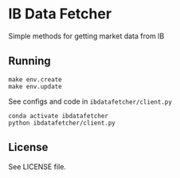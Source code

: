 # IB Data Fetcher
Simple methods for getting market data from IB

## Running
```
make env.create
make env.update
```

See configs and code in `ibdatafetcher/client.py`

```
conda activate ibdatafetcher
python ibdatafetcher/client.py
```

<!--
## Using with QuantDataLake
[QuantDataLake](https://github.com/westonplatter/QuantDataLake) is a helpful tool for creating & maintaining data lakes with quant data. The goal is to make it easy to create the AWS infrastructure for storing flexible data sets and programtically retrieving them.

In the future, `ibdatafetcher` will upload data to the data lake for future use.
-->

## License
See LICENSE file.
